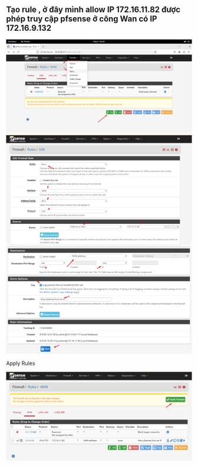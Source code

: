 ## Tạo rule , ở đây mình allow IP 172.16.11.82 được phép truy cập pfsense ở công Wan có IP 172.16.9.132

  <img src="pFsenseimages/Screenshot_50.png">

  <img src="pFsenseimages/Screenshot_51.png">

  <img src="pFsenseimages/Screenshot_52.png">

Apply Rules

  <img src="pFsenseimages/Screenshot_53.png">

